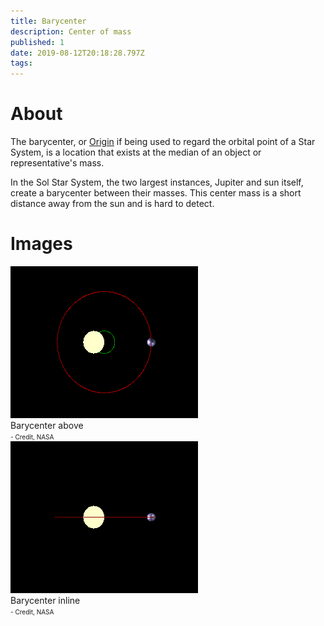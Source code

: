 ```yaml
---
title: Barycenter
description: Center of mass
published: 1
date: 2019-08-12T20:18:28.797Z
tags: 
---
```


# About
The barycenter, or [Origin](/mathematics/origin) if being used to regard the orbital point of a Star System, is a location that exists at the median of an object or representative's mass.

In the Sol Star System, the two largest instances, Jupiter and sun itself, create a barycenter between their masses. This center mass is a short distance away from the sun and is hard to detect.

# Images
<link rel="stylesheet" href="/uploads/css/core.css">

<div class="gallery">
	<a target="_blank" href="/uploads/math/barycenter-above.gif">
		<img src="/uploads/math/barycenter-above.gif" alt="drawing"/>
	</a>
	<div class="desc">Barycenter above<br><font size="1">- Credit, NASA</font></div>
</div>

<div class="gallery">
	<a target="_blank" href="/uploads/math/barycenter-inline.gif">
		<img src="/uploads/math/barycenter-inline.gif" alt="drawing"/>
	</a>
	<div class="desc">Barycenter inline<br><font size="1">- Credit, NASA</font></div>
</div>
